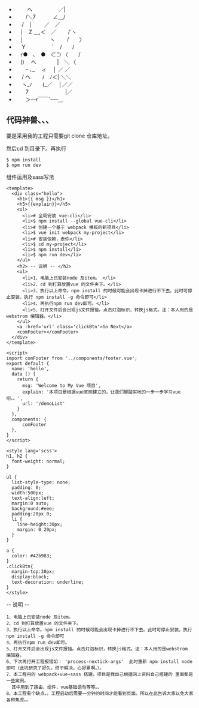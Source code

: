  * 　　 へ　　　　　／|
 * 　　/＼7　　　 ∠＿/
 * 　 /　│　　 ／　／
 * 　│　Z ＿,＜　／　　  /`ヽ
 * 　│　　　　　ヽ　　  /　　〉
 * 　 Y　　　　　`　    /　　/
 * 　ｲ●　､　●　⊂⊃  〈　　/
 * 　()　 へ　　　　|　＼ 〈
 * 　　ｰ ､_　 ィ　 │ ／ ／
 * 　 / へ　　 /　ﾉ＜| ＼＼
 * 　 ヽ_ﾉ　　(_／　 │／／
 * 　　7　　　　　　　|／
 * 　　＞―r￣￣`ｰ―＿

 ## 代码神兽、、、

要是采用我的工程只需要git clone  仓库地址。

然后cd 到目录下。再执行

```
$ npm install
$ npm run dev
```
组件运用及sass写法

```
<template>
  <div class="hello">
    <h1>{{ msg }}</h1>
    <h5>{{explain}}</h5>
    <ul>
      <li># 全局安装 vue-cli</li>
      <li>$ npm install --global vue-cli</li>
      <li># 创建一个基于 webpack 模板的新项目</li>
      <li>$ vue init webpack my-project</li>
      <li># 安装依赖，走你</li>
      <li>$ cd my-project</li>
      <li>$ npm install</li>
      <li>$ npm run dev</li>
    </ul>
    <h2> -- 说明 -- </h2>
    <ul>
      <li>1、电脑上已安装node 及item。 </li>
      <li>2、cd 到打算放置vue 的文件夹下。</li>
      <li>3、执行以上命令。npm install 的时候可能会出现卡掉进行不下去。此时可停止安装。执行 npm install -g 命令即可</li>
      <li>4、再执行npm run dev即可。</li>
      <li>5、打开文件后会出现js文件报错。点击灯泡标识，转换js格式。注：本人用的是webstrom 编辑器。</li>
    </ul>
    <a :href='url' class='clickBtn'>Go Next</a>
    <comFooter></comFooter>
  </div>
</template>

<script>
import comFooter from '../components/footer.vue';
export default {
  name: 'hello',
  data () {
    return {
      msg: 'Welcome to My Vue 项目',
      explain: '本项目是根据vue官网建立的，让我们脚踏实地的一步一步学习vue吧。。',
      url: '/demoList'
    }
  },
  components: {
      comFooter
  },
}
</script>

<style lang='scss'>
h1, h2 {
  font-weight: normal;
}

ul {
  list-style-type: none;
  padding: 0;
  width:500px;
  text-align:left;
  margin:0 auto;
  background:#eee;
  padding:20px 0;
  li {
    line-height:30px;
    margin: 0 20px;
  }
}

a {
  color: #42b983;
}
.clickBtn{
  margin-top:30px;
  display:block;
  text-decoration: underline;
}
</style>
```
   -- 说明 --
 ```
1、电脑上已安装node 及item。
2、cd 到打算放置vue 的文件夹下。
3、执行以上命令。npm install 的时候可能会出现卡掉进行不下去。此时可停止安装。执行 npm install -g 命令即可
4、再执行npm run dev即可。
5、打开文件后会出现js文件报错。点击灯泡标识，转换js格式。注：本人用的是webstrom 编辑器。
6、下次再打开工程报错如： 'process-nextick-args'  此时重新 npm install node 即可（此坑研究了好久。终于解决。心好累啊。）。
7、本工程用的 webpack+vue+sass 搭建。项目是我自己根据网上资料自己搭建的 里面都是一些案例。
   其中用到了路由，组件，vue基础语句等等。。
8、本工程有个缺点。。工程启动后需要一分钟的时间才能看到页面。所以在此告诉大家以免大家各种焦虑。。
```
